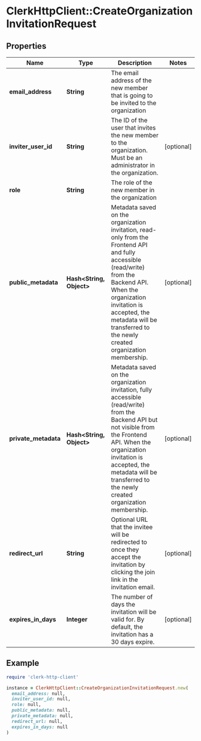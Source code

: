 # ClerkHttpClient::CreateOrganizationInvitationRequest

## Properties

| Name | Type | Description | Notes |
| ---- | ---- | ----------- | ----- |
| **email_address** | **String** | The email address of the new member that is going to be invited to the organization |  |
| **inviter_user_id** | **String** | The ID of the user that invites the new member to the organization. Must be an administrator in the organization. | [optional] |
| **role** | **String** | The role of the new member in the organization |  |
| **public_metadata** | **Hash&lt;String, Object&gt;** | Metadata saved on the organization invitation, read-only from the Frontend API and fully accessible (read/write) from the Backend API. When the organization invitation is accepted, the metadata will be transferred to the newly created organization membership. | [optional] |
| **private_metadata** | **Hash&lt;String, Object&gt;** | Metadata saved on the organization invitation, fully accessible (read/write) from the Backend API but not visible from the Frontend API. When the organization invitation is accepted, the metadata will be transferred to the newly created organization membership. | [optional] |
| **redirect_url** | **String** | Optional URL that the invitee will be redirected to once they accept the invitation by clicking the join link in the invitation email. | [optional] |
| **expires_in_days** | **Integer** | The number of days the invitation will be valid for. By default, the invitation has a 30 days expire. | [optional] |

## Example

```ruby
require 'clerk-http-client'

instance = ClerkHttpClient::CreateOrganizationInvitationRequest.new(
  email_address: null,
  inviter_user_id: null,
  role: null,
  public_metadata: null,
  private_metadata: null,
  redirect_url: null,
  expires_in_days: null
)
```

